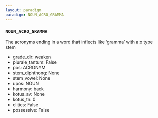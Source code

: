 ```yaml
---
layout: paradigm
paradigm: NOUN_ACRO_GRAMMA
---
```

### ` NOUN_ACRO_GRAMMA `

The acronyms ending in a word that inflects like ‘gramma’ with a:o type stem
* grade_dir: weaken
* plurale_tantum: False
* pos: ACRONYM
* stem_diphthong: None
* stem_vowel: None
* upos: NOUN
* harmony: back
* kotus_av: None
* kotus_tn: 0
* clitics: False
* possessive: False
